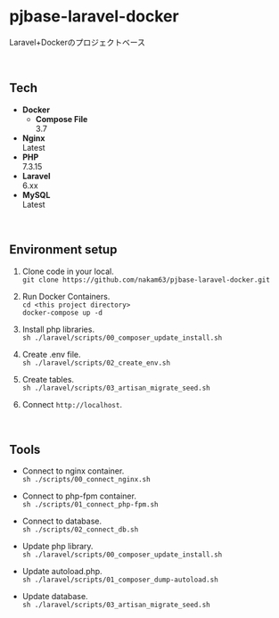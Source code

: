 # pjbase-laravel-docker
Laravel+Dockerのプロジェクトベース

<br>

## Tech

* **Docker**  
  * **Compose File**  
    3.7
* **Nginx**  
  Latest
* **PHP**  
  7.3.15
* **Laravel**  
  6.xx
* **MySQL**  
  Latest

<br>

## Environment setup

1. Clone code in your local.  
    ``` git clone https://github.com/nakam63/pjbase-laravel-docker.git ```
    
2. Run Docker Containers.  
    ``` cd <this project directory> ```  
    ``` docker-compose up -d ```
    
3. Install php libraries.  
    ``` sh ./laravel/scripts/00_composer_update_install.sh ```
    
4. Create .env file.  
    ``` sh ./laravel/scripts/02_create_env.sh ```
    
5. Create tables.  
    ``` sh ./laravel/scripts/03_artisan_migrate_seed.sh ```
    
6. Connect `http://localhost`.

<br>

## Tools

* Connect to nginx container.  
    ``` sh ./scripts/00_connect_nginx.sh ```

* Connect to php-fpm container.  
    ``` sh ./scripts/01_connect_php-fpm.sh ```
    
* Connect to database.  
    ``` sh ./scripts/02_connect_db.sh ```

* Update php library.  
    ``` sh ./laravel/scripts/00_composer_update_install.sh ```
    
* Update autoload.php.  
    ``` sh ./laravel/scripts/01_composer_dump-autoload.sh ```
    
* Update database.  
    ``` sh ./laravel/scripts/03_artisan_migrate_seed.sh ```
